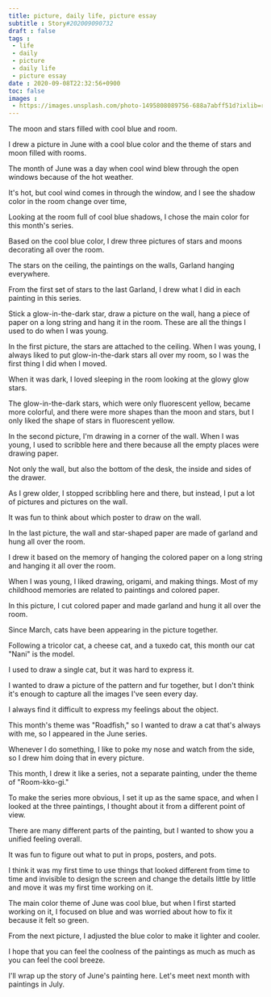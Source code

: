 ```yaml
---
title: picture, daily life, picture essay
subtitle : Story#202009090732
draft : false
tags :
 - life
 - daily
 - picture
 - daily life
 - picture essay
date : 2020-09-08T22:32:56+0900
toc: false
images : 
 - https://images.unsplash.com/photo-1495808089756-688a7abff51d?ixlib=rb-1.2.1&q=80&fm=jpg&crop=entropy&cs=tinysrgb&w=1080&fit=max&ixid=eyJhcHBfaWQiOjE1NTU0OX0
---
```


The moon and stars filled with cool blue and room.  

I drew a picture in June with a cool blue color and the theme of stars and moon filled with rooms.  

The month of June was a day when cool wind blew through the open windows because of the hot weather.  

It's hot, but cool wind comes in through the window, and I see the shadow color in the room change over time,  

Looking at the room full of cool blue shadows, I chose the main color for this month's series.   

Based on the cool blue color, I drew three pictures of stars and moons decorating all over the room.  

The stars on the ceiling, the paintings on the walls, Garland hanging everywhere.  

From the first set of stars to the last Garland, I drew what I did in each painting in this series.  

Stick a glow-in-the-dark star, draw a picture on the wall, hang a piece of paper on a long string and hang it in the room. These are all the things I used to do when I was young.  

In the first picture, the stars are attached to the ceiling. When I was young, I always liked to put glow-in-the-dark stars all over my room, so I was the first thing I did when I moved.  

When it was dark, I loved sleeping in the room looking at the glowy glow stars.  

The glow-in-the-dark stars, which were only fluorescent yellow, became more colorful, and there were more shapes than the moon and stars, but I only liked the shape of stars in fluorescent yellow.  

In the second picture, I'm drawing in a corner of the wall. When I was young, I used to scribble here and there because all the empty places were drawing paper.  

Not only the wall, but also the bottom of the desk, the inside and sides of the drawer.  

As I grew older, I stopped scribbling here and there, but instead, I put a lot of pictures and pictures on the wall.  

It was fun to think about which poster to draw on the wall.  

In the last picture, the wall and star-shaped paper are made of garland and hung all over the room.  

I drew it based on the memory of hanging the colored paper on a long string and hanging it all over the room.  

When I was young, I liked drawing, origami, and making things. Most of my childhood memories are related to paintings and colored paper.  

In this picture, I cut colored paper and made garland and hung it all over the room.  

Since March, cats have been appearing in the picture together.  

Following a tricolor cat, a cheese cat, and a tuxedo cat, this month our cat "Nani" is the model.  

I used to draw a single cat, but it was hard to express it.  

I wanted to draw a picture of the pattern and fur together, but I don't think it's enough to capture all the images I've seen every day.  

I always find it difficult to express my feelings about the object.  

This month's theme was "Roadfish," so I wanted to draw a cat that's always with me, so I appeared in the June series.  

Whenever I do something, I like to poke my nose and watch from the side, so I drew him doing that in every picture.  

This month, I drew it like a series, not a separate painting, under the theme of "Room-kko-gi."  

To make the series more obvious, I set it up as the same space, and when I looked at the three paintings, I thought about it from a different point of view.  

There are many different parts of the painting, but I wanted to show you a unified feeling overall.  

It was fun to figure out what to put in props, posters, and pots.  

I think it was my first time to use things that looked different from time to time and invisible to design the screen and change the details little by little and move it was my first time working on it.  

The main color theme of June was cool blue, but when I first started working on it, I focused on blue and was worried about how to fix it because it felt so green.  

From the next picture, I adjusted the blue color to make it lighter and cooler.  

I hope that you can feel the coolness of the paintings as much as much as you can feel the cool breeze.  

I'll wrap up the story of June's painting here. Let's meet next month with paintings in July.  

